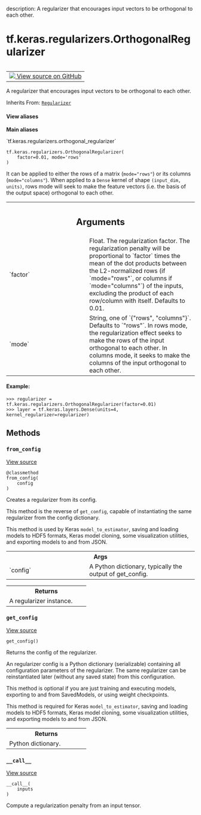 description: A regularizer that encourages input vectors to be orthogonal to each other.

<div itemscope itemtype="http://developers.google.com/ReferenceObject">
<meta itemprop="name" content="tf.keras.regularizers.OrthogonalRegularizer" />
<meta itemprop="path" content="Stable" />
<meta itemprop="property" content="__call__"/>
<meta itemprop="property" content="__init__"/>
<meta itemprop="property" content="from_config"/>
<meta itemprop="property" content="get_config"/>
</div>

# tf.keras.regularizers.OrthogonalRegularizer

<!-- Insert buttons and diff -->

<table class="tfo-notebook-buttons tfo-api nocontent" align="left">
<td>
  <a target="_blank" href="https://github.com/keras-team/keras/tree/v2.9.0/keras/regularizers.py#L319-L374">
    <img src="https://www.tensorflow.org/images/GitHub-Mark-32px.png" />
    View source on GitHub
  </a>
</td>
</table>



A regularizer that encourages input vectors to be orthogonal to each other.

Inherits From: [`Regularizer`](../../../tf/keras/regularizers/Regularizer.md)

<section class="expandable">
  <h4 class="showalways">View aliases</h4>
  <p>
<b>Main aliases</b>
<p>`tf.keras.regularizers.orthogonal_regularizer`</p>
</p>
</section>

<pre class="devsite-click-to-copy prettyprint lang-py tfo-signature-link">
<code>tf.keras.regularizers.OrthogonalRegularizer(
    factor=0.01, mode=&#x27;rows&#x27;
)
</code></pre>



<!-- Placeholder for "Used in" -->

It can be applied to either the rows of a matrix (`mode="rows"`) or its
columns (`mode="columns"`). When applied to a `Dense` kernel of shape
`(input_dim, units)`, rows mode will seek to make the feature vectors
(i.e. the basis of the output space) orthogonal to each other.

<!-- Tabular view -->
 <table class="responsive fixed orange">
<colgroup><col width="214px"><col></colgroup>
<tr><th colspan="2"><h2 class="add-link">Arguments</h2></th></tr>

<tr>
<td>
`factor`
</td>
<td>
Float. The regularization factor. The regularization penalty will
be proportional to `factor` times the mean of the dot products between
the L2-normalized rows (if `mode="rows"`, or columns if `mode="columns"`)
of the inputs, excluding the product of each row/column with itself.
Defaults to 0.01.
</td>
</tr><tr>
<td>
`mode`
</td>
<td>
String, one of `{"rows", "columns"}`. Defaults to `"rows"`. In rows
mode, the regularization effect seeks to make the rows of the input
orthogonal to each other. In columns mode, it seeks to make the columns
of the input orthogonal to each other.
</td>
</tr>
</table>



#### Example:



```
>>> regularizer = tf.keras.regularizers.OrthogonalRegularizer(factor=0.01)
>>> layer = tf.keras.layers.Dense(units=4, kernel_regularizer=regularizer)
```

## Methods

<h3 id="from_config"><code>from_config</code></h3>

<a target="_blank" class="external" href="https://github.com/keras-team/keras/tree/v2.9.0/keras/regularizers.py#L165-L183">View source</a>

<pre class="devsite-click-to-copy prettyprint lang-py tfo-signature-link">
<code>@classmethod</code>
<code>from_config(
    config
)
</code></pre>

Creates a regularizer from its config.

This method is the reverse of `get_config`,
capable of instantiating the same regularizer from the config
dictionary.

This method is used by Keras `model_to_estimator`, saving and
loading models to HDF5 formats, Keras model cloning, some visualization
utilities, and exporting models to and from JSON.

<!-- Tabular view -->
 <table class="responsive fixed orange">
<colgroup><col width="214px"><col></colgroup>
<tr><th colspan="2">Args</th></tr>

<tr>
<td>
`config`
</td>
<td>
A Python dictionary, typically the output of get_config.
</td>
</tr>
</table>



<!-- Tabular view -->
 <table class="responsive fixed orange">
<colgroup><col width="214px"><col></colgroup>
<tr><th colspan="2">Returns</th></tr>
<tr class="alt">
<td colspan="2">
A regularizer instance.
</td>
</tr>

</table>



<h3 id="get_config"><code>get_config</code></h3>

<a target="_blank" class="external" href="https://github.com/keras-team/keras/tree/v2.9.0/keras/regularizers.py#L373-L374">View source</a>

<pre class="devsite-click-to-copy prettyprint lang-py tfo-signature-link">
<code>get_config()
</code></pre>

Returns the config of the regularizer.

An regularizer config is a Python dictionary (serializable)
containing all configuration parameters of the regularizer.
The same regularizer can be reinstantiated later
(without any saved state) from this configuration.

This method is optional if you are just training and executing models,
exporting to and from SavedModels, or using weight checkpoints.

This method is required for Keras `model_to_estimator`, saving and
loading models to HDF5 formats, Keras model cloning, some visualization
utilities, and exporting models to and from JSON.

<!-- Tabular view -->
 <table class="responsive fixed orange">
<colgroup><col width="214px"><col></colgroup>
<tr><th colspan="2">Returns</th></tr>
<tr class="alt">
<td colspan="2">
Python dictionary.
</td>
</tr>

</table>



<h3 id="__call__"><code>__call__</code></h3>

<a target="_blank" class="external" href="https://github.com/keras-team/keras/tree/v2.9.0/keras/regularizers.py#L356-L371">View source</a>

<pre class="devsite-click-to-copy prettyprint lang-py tfo-signature-link">
<code>__call__(
    inputs
)
</code></pre>

Compute a regularization penalty from an input tensor.




